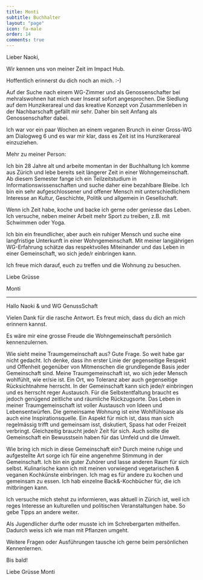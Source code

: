 ```yaml
---
title: Monti
subtitle: Buchhalter
layout: "page"
icon: fa-male
order: 14
comments: true
---
```


Lieber Naoki, 



Wir kennen uns von meiner Zeit im Impact Hub. 

Hoffentlich erinnerst du dich noch an mich. :-) 



Auf der Suche nach einem WG-Zimmer und als Genossenschafter bei mehralswohnen hat mich euer Inserat sofort angesprochen. Die Siedlung auf dem Hunzikerareal und das kreative Konzept von Zusammenleben in der Nachbarschaft gefällt mir sehr. Daher bin seit Anfang als Genossenschafter dabei. 



Ich war vor ein paar Wochen an einem veganen Brunch in einer Gross-WG am Dialogweg 6 und es war mir klar, dass es Zeit ist ins Hunzikerareal einzuziehen. 



Mehr zu meiner Person: 

Ich bin 28 Jahre alt und arbeite momentan in der Buchhaltung Ich komme aus Zürich und lebe bereits seit längerer Zeit in einer Wohngemeinschaft. Ab diesem Semester fange ich ein Teilzeitstudium in Informationswissenschaften und suche daher eine bezahlbare Bleibe. Ich bin ein sehr aufgeschlossener und offener Mensch mit unterschiedlichem Interesse an Kultur, Geschichte, Politik und allgemein in Gesellschaft. 

Wenn ich Zeit habe, koche und backe ich gerne oder geniesse das Leben. Ich versuche, neben meiner Arbeit mehr Sport zu treiben, z.B. mit Schwimmen oder Yoga. 

Ich bin ein freundlicher, aber auch ein ruhiger Mensch und suche eine langfristige Unterkunft in einer Wohngemeinschaft. Mit meiner langjährigen WG-Erfahrung schätze das respektvolles Miteinander und das Leben in einer Gemeinschaft, wo sich jede/r einbringen kann. 



Ich freue mich darauf, euch zu treffen und die Wohnung zu besuchen. 



Liebe Grüsse 

Monti 

---

Hallo Naoki & und WG GenussSchaft

Vielen Dank für die rasche Antwort. Es freut mich, dass du dich an mich erinnern kannst. 

Es wäre mir eine grosse Freude die Wohngemeinschaft persönlich kennenzulernen.

Wie sieht meine Traumgemeinschaft aus?
Gute Frage. So weit habe gar nicht gedacht. 
Ich denke, dass ihn erster Linie der gegenseitige Respekt und Offenheit gegenüber von Mitmenschen die grundlegende Basis jeder Gemeinschaft sind. Meine Traumgemeinschaft ist, wo sich jeder Mensch wohlfühlt, wie er/sie ist. Ein Ort, wo Toleranz aber auch gegenseitige Rücksichtnahme herrscht. In der Gemeinschaft kann sich jede/r einbringen und es herrscht reger Austausch. Für die Selbstentfaltung braucht es jedoch genügend zeitliche und räumliche Rückzugsorte.
Das Leben in meiner Traumgemeinschaft ist voller Austausch von Ideen und Lebensentwürfen. Die gemeinsame Wohnung ist eine Wohlfühloase als auch eine Inspirationsquelle. Ein Aspekt für mich ist, dass man sich regelmässig trifft und gemeinsam isst, diskutiert, Spass hat oder Freizeit verbringt. Gleichzeitig braucht jede/r Zeit für sich.
Auch sollte die Gemeinschaft ein Bewusstsein haben für das  Umfeld und die Umwelt.

Wie bring ich mich in diese Gemeinschaft ein?
Durch meine ruhige und aufgestellte Art sorge ich für eine angenehme Stimmung in der Gemeinschaft. Ich bin ein guter Zuhörer und lasse anderen Raum für sich selbst. 
Kulinarische kann ich mit meinen vorwiegend vegetarischen & veganen Kochkünste einbringen. Ich mag es für andere zu kochen und gemeinsam zu essen. Ich hab einzelne Back&-Kochbücher für, die ich mitbringen kann. 

Ich versuche mich stehst zu informieren, was aktuell in Zürich ist, weil ich reges Interesse an kulturellen und politischen Veranstaltungen habe. So gebe Tipps an andere weiter. 

Als Jugendlicher durfte oder musste ich im Schrebergarten mithelfen. Dadurch weiss ich wie man mit Pflanzen umgeht. 

Weitere Fragen oder Ausführungen tausche ich gerne beim persönlichen Kennenlernen. 

Bis bald!


Liebe Grüsse
Monti
